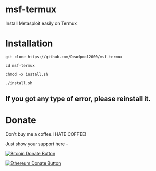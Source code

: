 # msf-termux
Install Metasploit easily on Termux


# Installation

    git clone https://github.com/Deadpool2000/msf-termux

    cd msf-termux
    
    chmod +x install.sh

    ./install.sh


## If you got any type of error, please reinstall it.



# Donate


Don't buy me a coffee.I HATE COFFEE!

Just show your support here -

[![Bitcoin Donate Button](https://deadpool2000.github.io/bitcoin-395-920580(1).png)](https://deadpool2000.github.io/btc.html)

[![Ethereum Donate Button](https://deadpool2000.github.io/New%20Project(1).png)](https://deadpool2000.github.io/eth.html)



